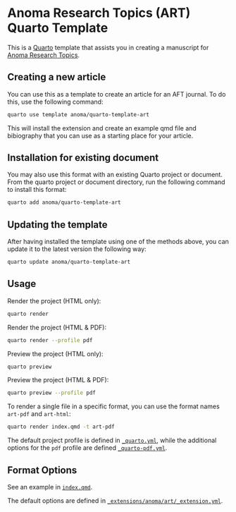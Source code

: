# Anoma Research Topics (ART) Quarto Template

This is a [Quarto](https://quarto.org) template that assists you in creating a manuscript for [Anoma Research Topics](https://art.anoma.net).

## Creating a new article

You can use this as a template to create an article for an AFT journal. To do this, use the following command:

```bash
quarto use template anoma/quarto-template-art
```

This will install the extension and create an example qmd file and bibiography that you can use as a starting place for your article.

## Installation for existing document

You may also use this format with an existing Quarto project or document.
From the quarto project or document directory, run the following command to install this format:

```bash
quarto add anoma/quarto-template-art
```

## Updating the template

After having installed the template using one of the methods above,
you can update it to the latest version the following way:

```bash
quarto update anoma/quarto-template-art
```

## Usage

Render the project (HTML only):

```bash
quarto render
```

Render the project (HTML & PDF):

```bash
quarto render --profile pdf
```

Preview the project (HTML only):

```bash
quarto preview
```

Preview the project (HTML & PDF):

```bash
quarto preview --profile pdf
```

To render a single file in a specific format, you can use the format names `art-pdf` and `art-html`:

```bash
quarto render index.qmd -t art-pdf
```

The default project profile is defined in [`_quarto.yml`](_quarto.yml),
while the additional options for the `pdf` profile are defined [`_quarto-pdf.yml`](_quarto-pdf.yml).

## Format Options

See an example in [`index.qmd`](index.qmd).

The default options are defined in [`_extensions/anoma/art/_extension.yml`](_extensions/anoma/art/_extension.yml).
